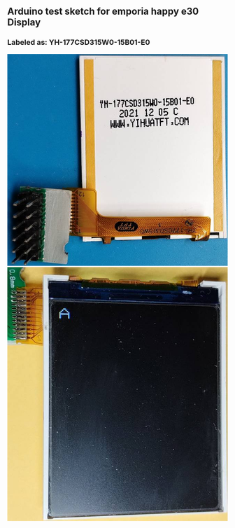 ## Arduino test sketch for emporia happy e30 Display
### Labeled as: YH-177CSD315W0-15B01-E0
![display_emporia_happy_e30_back.jpg](display_emporia_happy_e30_back.jpg)
![display_emporia_happy_e30_front.jpg](display_emporia_happy_e30_front.jpg)